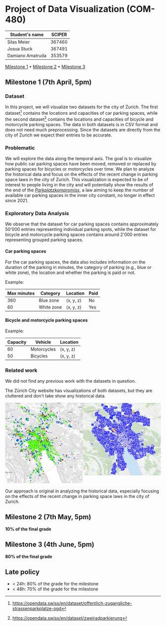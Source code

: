 # Project of Data Visualization (COM-480)

| Student's name | SCIPER |
| - | - |
| Silas Meier | 367460 |
| Josua Stuck | 367491 |
| Damiano Amatruda | 353579 |

[Milestone 1](#milestone-1) • [Milestone 2](#milestone-2) • [Milestone 3](#milestone-3)

## Milestone 1 (7th April, 5pm)

### Dataset

In this project, we will visualize two datasets for the city of Zurich. The first dataset[^1] contains the locations and capacities of car parking spaces, while the second dataset[^2] contains the locations and capacities of bicycle and motorcycle parking spaces. The data in both datasets is in CSV format and does not need much preprocessing. Since the datasets are directly from the city of Zurich we expect their entries to be accurate.

[^1]: <https://opendata.swiss/en/dataset/offentlich-zugangliche-strassenparkplatze-ogd>

[^2]: <https://opendata.swiss/en/dataset/zweiradparkierung>

### Problematic

We will explore the data along the temporal axis. The goal is to visualize how public car parking spaces have been moved, removed or replaced by parking spaces for bicycles or motorcycles over time. We plan to analyze the historical data and focus on the effects of the recent change in parking space laws in the city of Zurich. This visualization is expected to be of interest to people living in the city and will potentially show the results of the end of the [_Parkplatzkompromiss_](https://www.stadt-zuerich.ch/ted/de/index/taz/publikationen_u_broschueren/der-historische-kompromiss-von-1996.html), a law aiming to keep the number of available car parking spaces in the inner city constant, no longer in effect since 2021.

### Exploratory Data Analysis

We observe that the dataset for car parking spaces contains approximately 50'000 entries representing individual parking spots, while the dataset for bicycle and motorcycle parking spaces contains around 2'000 entries representing grouped parking spaces.

#### Car parking spaces

For the car parking spaces, the data also includes information on the duration of the parking in minutes, the category of parking (e.g., blue or white zone), the location and whether the parking is paid or not.

Example:

| Max minutes | Category | Location | Paid |
| - | - | -| - |
| 360 | Blue zone | (x, y, z) | No |
| 60 | White zone | (x, y, z) | Yes |

#### Bicycle and motorcycle parking spaces

Example:

| Capacity | Vehicle | Location |
| - | - | - |
| 60 | Motorcycles | (x, y, z) |
| 50 | Bicycles | (x, y, z) |

### Related work

We did not find any previous work with the datasets in question.

The Zürich City website has visualizations of both datasets, but they are cluttered and don't take show any historical data.

<div style="display: flex; justify-content: center;">
  <div style="flex: 50%;">
    <img src="images/bikemap.png" alt="Bike Map">
  </div>
  <div style="flex: 50%;">
    <img src="images/carmap.png" alt="Parking Map">
  </div>
</div>

Our approach is original in analyzing the historical data, especially focusing on the effects of the recent change in parking space laws in the city of Zurich.

## Milestone 2 (7th May, 5pm)

**10% of the final grade**

## Milestone 3 (4th June, 5pm)

**80% of the final grade**

## Late policy

* < 24h: 80% of the grade for the milestone
* < 48h: 70% of the grade for the milestone
